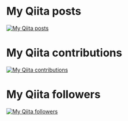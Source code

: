 # My Qiita posts
[![My Qiita posts](https://qiita-badge.apiapi.app/s/axoloto210/posts.svg)](http://qiita.com/axoloto210)
# My Qiita contributions
[![My Qiita contributions](https://qiita-badge.apiapi.app/s/axoloto210/contributions.svg)](http://qiita.com/axoloto210)
# My Qiita followers
[![My Qiita followers](https://qiita-badge.apiapi.app/s/axoloto210/followers.svg)](http://qiita.com/axoloto210)

<!--
**axoloto210/axoloto210** is a ✨ _special_ ✨ repository because its `README.md` (this file) appears on your GitHub profile.

Here are some ideas to get you started:

- 🔭 I’m currently working on ...
- 🌱 I’m currently learning ...
- 👯 I’m looking to collaborate on ...
- 🤔 I’m looking for help with ...
- 💬 Ask me about ...
- 📫 How to reach me: ...
- 😄 Pronouns: ...
- ⚡ Fun fact: ...
-->
